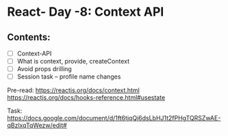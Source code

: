 # React- Day -8: Context API

## Contents:

-[ ] Context-API  
-[ ] What is context, provide, createContext  
-[ ] Avoid props drilling  
-[ ] Session task – profile name changes

Pre-read:
https://reactjs.org/docs/context.html
https://reactjs.org/docs/hooks-reference.html#usestate

Task:
https://docs.google.com/document/d/1ft6tjqQj6dsLbHJ1t2fPHgTQRSZwAE-qBzlxqTqWezw/edit#

